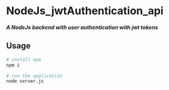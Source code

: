 # NodeJs_jwtAuthentication_api
***A NodeJs backend with user authentication with jwt tokens***

## Usage

```bash
# install npm
npm i 

# run the application
node server.js
 ```
 
